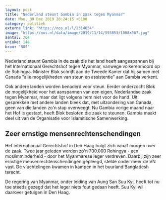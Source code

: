 ```yaml
---
layout: post
title: "Nederland steunt Gambia in zaak tegen Myanmar"
date: Mon, 09 Dec 2019 20:24:15 +0100
category: politiek
externe_link: "https://nos.nl/l/2314054"
image: "https://nos.nl/data/image/2019/11/14/593053/1008x567.jpg"
aantal: 204
unieke: 146
bron: "NOS"
---
```


<p>Nederland steunt Gambia in de zaak die het land heeft aangespannen bij het Internationaal Gerechtshof tegen Myanmar, vanwege volkerenmoord op de Rohingya. Minister Blok schrijft aan de Tweede Kamer dat hij samen met Canada "alle mogelijkheden van steun en assistentie" aan Gambia verkent.</p>
<p>Ook andere landen worden benaderd voor steun. Eerder onderzocht Blok de mogelijkheid voor het aanspannen van een eigen, Nederlandse zaak tegen Myanmar, maar dat ligt volgens hem niet voor de hand. Uit gesprekken met andere landen bleek dat, met uitzondering van Canada, geen van die landen zo'n stap overweegt. Nu Gambia vorige maand naar het Hof is gestapt, heeft Blok besloten die zaak te steunen. Gambia maakt deel uit van de Organisatie voor Islamitische Samenwerking.</p>
<h2>Zeer ernstige mensenrechtenschendingen</h2>
<p>Het Internationaal Gerechtshof in Den Haag buigt zich vanaf morgen over de zaak. Twee jaar geleden werden zo'n 700.000 Rohingya - een moslimminderheid - door het Myanmarese leger verdreven. Daarbij zijn zeer ernstige mensenrechtenschendingen gepleegd, stelde onder meer de VN vast. De vluchtelingen kwamen in kampen in het buurland Bangladesh terecht.</p>
<p>De regering van Myanmar, onder leiding van Aung San Suu Kyi, heeft tot nu toe steeds gezegd dat het leger niets fout gedaan heeft. Suu Kyi wil daarover getuigen in Den Haag.</p>
